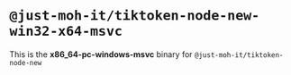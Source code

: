 # `@just-moh-it/tiktoken-node-new-win32-x64-msvc`

This is the **x86_64-pc-windows-msvc** binary for `@just-moh-it/tiktoken-node-new`
